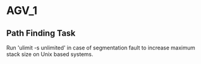 # AGV_1
## Path Finding Task
Run 'ulimit -s unlimited' in case of segmentation fault to increase maximum stack size on Unix based systems.
